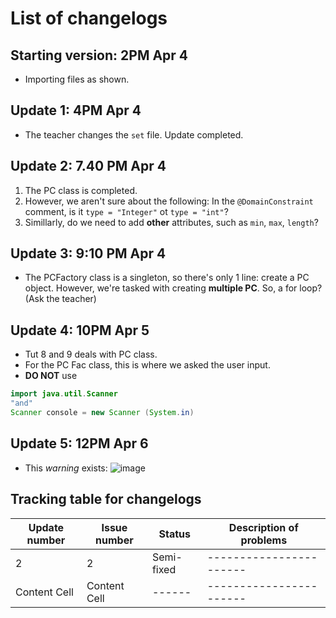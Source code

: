 # List of changelogs
## Starting version: 2PM Apr 4
- Importing files as shown.
## Update 1: 4PM Apr 4
- The teacher changes the ```set``` file. Update completed.
## Update 2: 7.40 PM Apr 4
1. The PC class is completed.
2. However, we aren't sure about the following: In the ```@DomainConstraint``` comment, is it ```type = "Integer"``` ot ```type = "int"```?
3. Simillarly, do we need to add **other** attributes, such as ```min```, ```max```, ```length```?
## Update 3: 9:10 PM Apr 4
- The PCFactory class is a singleton, so there's only 1 line: create a PC object. However, we're tasked with creating **multiple PC**. So, a for loop? (Ask the teacher)

## Update 4: 10PM Apr 5
- Tut 8 and 9 deals with PC class.
- For the PC Fac class, this is where we asked the user input.
- **DO NOT** use 
```java
import java.util.Scanner
"and"
Scanner console = new Scanner (System.in)
```

## Update 5: 12PM Apr 6
- This *warning* exists: ![image](https://user-images.githubusercontent.com/113848893/230275634-80006515-3272-4bd2-899e-67f2f926ba76.png)

## Tracking table for changelogs
| Update number  | Issue number | Status | Description of problems |
| ------------- | ------------- | ------ | ----------------------- |
| 2 | 2 | Semi-fixed | ----------------------- |
| Content Cell  | Content Cell  | ------ | ----------------------- |
